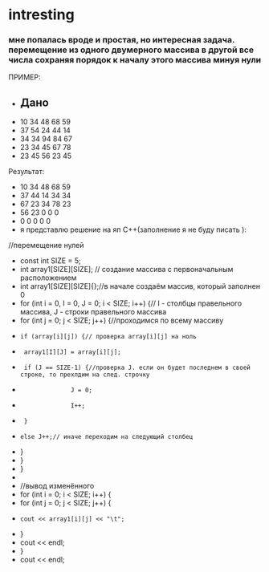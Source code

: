 # intresting
### мне попалась вроде и простая, но интересная задача. перемещение из одного двумерного массива в другой все числа сохраняя порядок к началу этого массива минуя нули
ПРИМЕР:
- Дано
  - 
- 10 34 48 68 59
- 37 54 24 44 14
- 34 34 94 84 67
- 23 34 45 67 78
- 23 45 56 23 45

Результат:
- 10 34 48 68 59
- 37 44 14 34 34
- 67 23 34 78 23
- 56 23 0  0  0
- 0  0  0  0  0
- я представлю решение на яп С++(заполнение я не буду писать ):

//перемещение нулей  
- const int SIZE = 5;
- int array1[SIZE][SIZE]; // создание массива с первоначальным расположением
-  int array1[SIZE][SIZE]{};//в начале создаём массив, который заполнен 0
-   for (int i = 0, I = 0, J = 0; i < SIZE; i++) {// I - столбцы правельного массива, J - строки правельного массива
-    for (int j = 0; j < SIZE; j++) {//проходимся по всему массиву
-     if (array[i][j]) {// проверка array[i][j] на ноль
-      array1[I][J] = array[i][j];
-      if (J == SIZE-1) {//проверка J. если он будет последнем в своей строке, то прехлдим на след. строчку
-   				J = 0;
-   				I++;
-      }
-     else J++;// иначе переходим на следующий столбец
-    }
-   }
-   }
- 
-   //вывод изменённого
-   for (int i = 0; i < SIZE; i++) {
-    for (int j = 0; j < SIZE; j++) {
-     cout << array1[i][j] << "\t";
-    }
-    cout << endl;
-   }
- cout << endl;
